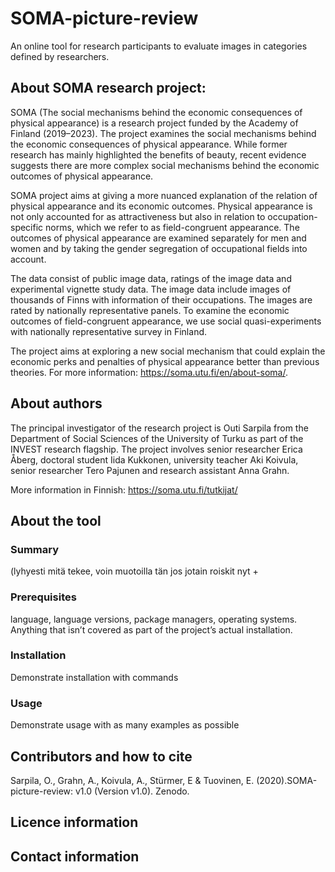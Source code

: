 # SOMA-picture-review
An online tool for research participants to evaluate images in categories defined by researchers.

## About SOMA research project:

SOMA (The social mechanisms behind the economic consequences of physical appearance) is a research project funded by the Academy of Finland (2019–2023). The project examines the social mechanisms behind the economic consequences of physical appearance. While former research has mainly highlighted the benefits of beauty, recent evidence suggests there are more complex social mechanisms behind the economic outcomes of physical appearance.

SOMA project aims at giving a more nuanced explanation of the relation of physical appearance and its economic outcomes. Physical appearance is not only accounted for as attractiveness but also in relation to occupation-specific norms, which we refer to as field-congruent appearance. The outcomes of physical appearance are examined separately for men and women and by taking the gender segregation of occupational fields into account.

The data consist of public image data, ratings of the image data and experimental vignette study data. The image data include images of thousands of Finns with information of their occupations. The images are rated by nationally representative panels. To examine the economic outcomes of field-congruent appearance, we use social quasi-experiments with nationally representative survey in Finland.

The project aims at exploring a new social mechanism that could explain the economic perks and penalties of physical appearance better than previous theories. For more information: https://soma.utu.fi/en/about-soma/.

## About authors

The principal investigator of the research project is Outi Sarpila from the Department of Social Sciences of the University of Turku as part of the INVEST research flagship. The project involves senior researcher Erica Åberg, doctoral student Iida Kukkonen, university teacher Aki Koivula, senior researcher Tero Pajunen and research assistant Anna Grahn.

More information in Finnish: https://soma.utu.fi/tutkijat/

## About the tool

### Summary
(lyhyesti mitä tekee, voin muotoilla tän jos jotain roiskit nyt +

### Prerequisites
language, language versions, package managers, operating systems. Anything that isn’t covered as part of the project’s actual installation.

### Installation
Demonstrate installation with commands

### Usage
Demonstrate usage with as many examples as possible

## Contributors and how to cite

Sarpila, O., Grahn, A., Koivula, A., Stürmer, E & Tuovinen, E. (2020).SOMA-picture-review: v1.0 (Version v1.0). Zenodo.

## Licence information

## Contact information
